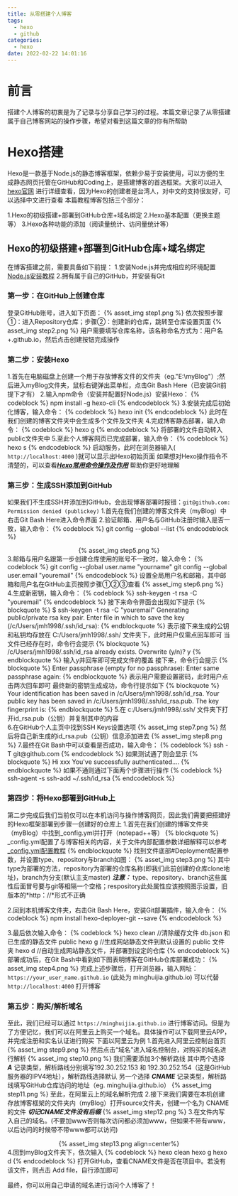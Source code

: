 ```yaml
---
title: 从零搭建个人博客
tags:
  - hexo
  - github
categories:
  - hexo
date: 2022-02-22 14:01:16
---
```



# 前言
搭建个人博客的初衷是为了记录与分享自己学习的过程。本篇文章记录了从零搭建属于自己博客网站的操作步骤，希望对看到这篇文章的你有所帮助
<!-- more -->

# Hexo搭建
Hexo是一款基于Node.js的静态博客框架，依赖少易于安装使用，可以方便的生成静态网页托管在GitHub和Coding上，是搭建博客的首选框架。大家可以进入[hexo官网](https://hexo.io/zh-cn/) 进行详细查看，因为Hexo的创建者是台湾人，对中文的支持很友好，可以选择中文进行查看
本篇教程博客包括三个部分：

1.Hexo的初级搭建+部署到GitHub仓库+域名绑定
2.Hexo基本配置（更换主题等）
3.Hexo各种功能的添加（阅读量统计、访问量统计等）

## Hexo的初级搭建+部署到GitHub仓库+域名绑定
在博客搭建之前，需要具备如下前提：
1.安装Node.js并完成相应的环境配置[Node.js安装教程](https://www.runoob.com/nodejs/nodejs-install-setup.html)
2.拥有属于自己的GitHub，并安装有Git

### 第一步：在GitHub上创建仓库
登录GitHub账号，进入如下页面：
{% asset_img step1.png %}
依次按照步骤①：进入Repository仓库；步骤②：创建新的仓库，跳转至仓库设置页面
{% asset_img step2.png %}
用户需要填写仓库名称，该名称命名方式为：用户名+.github.io，然后点击创建按钮完成操作

### 第二步：安装Hexo
1.首先在电脑磁盘上创建一个用于存放博客文件的文件夹（eg."E:\myBlog"）;然后进入myBlog文件夹，鼠标右键弹出菜单栏，点击Git Bash Here（已安装Git前提下才有）
2.输入npm命令（安装并配置好Node.js）安装Hexo：
{% codeblock %}
	npm install -g hexo-cli
{% endcodeblock %}
3.安装完成后初始化博客，输入命令：
{% codeblock %} 
	hexo init 
{% endcodeblock %}
此时在我们创建的博客文件夹中会生成多个文件及文件夹
4.完成博客静态部署，输入命令：
{% codeblock %} 
	hexo g 
{% endcodeblock %}
将部署的文件自动转入public文件夹中
5.至此个人博客网页已完成部署，输入命令：
{% codeblock %} 
	hexo s 
{% endcodeblock %}
启动服务，此时在浏览器输入( `http://localhost:4000` )就可以显示出Hexo初始页面
如果想对Hexo操作指令不清楚的，可以查看[***Hexo常用命令操作及作用***](https://blog.csdn.net/dxxzst/article/details/76135935) 帮助你更好地理解

### 第三步：生成SSH添加到GitHub
如果我们不生成SSH并添加到GitHub，会出现博客部署时报错：`git@github.com: Permission denied (publickey)`
1.首先在我们创建的博客文件夹（myBlog）中右击Git Bash Here进入命令界面
2.验证邮箱、用户名与GitHub注册时输入是否一致，输入命令：
{% codeblock %} 
	git config --global --list
{% endcodeblock %}
<div align=center>{% asset_img step5.png %}</div>
3.邮箱与用户名跟第一步创建仓库使用的账号不一致时，输入命令：
{% codeblock %} 
	git config --global user.name "yourname"
	git config --global user.email "youremail"
{% endcodeblock %}
设置全局用户名和邮箱，其中邮箱和用户名在GitHub主页按照步骤①②③查看
{% asset_img step6.png %}
4.生成新密钥，输入命令：
{% codeblock %} 
	ssh-keygen -t rsa -C "youremail"
{% endcodeblock %}
接下来命令界面会出现如下提示
{% blockquote %}
	$ ssh-keygen -t rsa -C "youremail"
	Generating public/private rsa key pair.
	Enter file in which to save the key (/c/Users/jmh1998/.ssh/id_rsa):
{% endblockquote %}
表示接下来生成的公钥和私钥均存放在 C:/Users/jmh1998/.ssh/ 文件夹下，此时用户仅需点回车即可
当文件已经存在时，命令行会提示
{% blockquote %}
	/c/Users/jmh1998/.ssh/id_rsa already exists.
	Overwrite (y/n)? y
{% endblockquote %}
输入y并回车即可完成文件的覆盖
接下来，命令行会提示
{% blockquote %}
	Enter passphrase (empty for no passphrase):
	Enter same passphrase again:
{% endblockquote %}
表示用户需要设置密码，此时用户点击两次回车即可
最终新的密钥生成成功，命令行提示如下
{% blockquote %}
	Your identification has been saved in /c/Users/jmh1998/.ssh/id_rsa.
	Your public key has been saved in /c/Users/jmh1998/.ssh/id_rsa.pub.
	The key fingerprint is:
{% endblockquote %}
5.在 c:/Users/jmh1998/.ssh/ 文件夹下打开id_rsa.pub（公钥）并复制其中的内容<br>
6.在GitHub个人主页中找到SSH Keys设置选项
{% asset_img step7.png %}
然后将自己新生成的id_rsa.pub（公钥）信息添加进去
{% asset_img step8.png %}
7.最终在Git Bash中可以查看是否成功，输入命令：
{% codeblock %} 
	ssh -T git@github.com
{% endcodeblock %}
如果测试通了则会显示
{% blockquote %}
	Hi xxx You've successfully authenticated....
{% endblockquote %}
如果不通则通过下面两个步骤进行操作
{% codeblock %} 
	ssh-agent -s
	ssh-add ~/.ssh/id_rsa
{% endcodeblock %}


### 第四步：将Hexo部署到GitHub上
第二步完成后我们当前仅可以在本机访问与操作博客网页，因此我们需要把搭建好的Hexo框架部署到步骤一创建好的仓库上
1.首先在我们创建的博客文件夹（myBlog）中找到_config.yml并打开（notepad++等）
{% blockquote %}
	_config.yml配置了与博客相关的内容，关于文件内部配置参数详细解释可以参考[_config.yml配置教程](https://blog.csdn.net/zemprogram/article/details/104288872)
{% endblockquote %}
找到文件底部#Deployment配置参数，并设置type、repository与branch如图：
{% asset_img step3.png %}
其中type为部署的方法，repository为部署的仓库名称(即我们此前创建的仓库clone地址)，branch为分支(默认主支master)
***注意：*** type、repository、branch这些属性后面冒号要与git等相隔一个空格；respository此处属性应该按照图示设置，旧版本的*http：//*形式不正确

2.回到本机博客文件夹，右击Git Bash Here，安装Git部署插件，输入命令：
{% codeblock %} 
	npm install hexo-deployer-git --save
{% endcodeblock %}

3.最后依次输入命令：
{% codeblock %} 
	hexo clean	//清除缓存文件 db.json 和已生成的静态文件 public
	hexo g		//生成网站静态文件到默认设置的 public 文件夹
	hexo d		//自动生成网站静态文件，并部署到设定的仓库
{% endcodeblock %}
部署成功后，在Git Bash中看到如下图表明博客在GitHub仓库部署成功：
{% asset_img step4.png %}
完成上述步骤后，打开浏览器，输入网址：`https://your_user_name.github.io` (此处为 minghuijia.github.io) 可以代替 `http://localhost:4000` 打开博客

### 第五步：购买/解析域名
至此，我们已经可以通过 `https://minghuijia.github.io` 进行博客访问。但是为了方便记忆，我们可以在阿里云上购买一个域名。具体操作可以下载阿里云APP，并完成注册和实名认证进行购买
下面以阿里云为例
1.首先进入阿里云控制台首页
{% asset_img step9.png %}
然后点击“域名”进入域名控制台，对购买的域名进行解析
{% asset_img step10.png %}
我们需要添加3个解析路线
其中两个选择 ***A*** 记录类型，解析路线分别填写192.30.252.153 和 192.30.252.154（这是GitHub服务器的IPV4地址），解析路线选择默认
另一个选择 ***CNAME*** 记录类型，解析路线填写GitHub仓库访问的地址（eg. minghuijia.github.io）
{% asset_img step11.png %}
至此，在阿里云上的域名解析完成
2.接下来我们需要在本机创建存放博客框架的文件夹内（myBlog）打开source文件夹，创建一个名为 CNAME 的文件 ***切记CNAME文件没有后缀*** 
{% asset_img step12.png %}
3.在文件内写入自己的域名。(不要加www否则每次访问都必须加www，但如果不带有www，以后访问的时候带不带www都可以访问)
<div align=center>{% asset_img step13.png align=center%}</div>
4.回到myBlog文件夹下，依次输入
{% codeblock %} 
	hexo clean
	hexo g
	hexo d
{% endcodeblock %}
打开GitHub，查看CNAME文件是否在项目中。若没有该文件，则点击 Add file，自行添加即可

最终，你可以用自己申请的域名进行访问个人博客了！